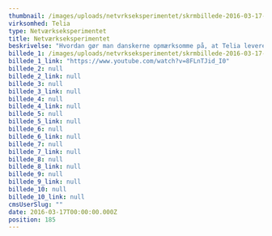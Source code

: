 ```yaml
---
thumbnail: /images/uploads/netvrkseksperimentet/skrmbillede-2016-03-17-kl.-13.36.58.png
virksomhed: Telia
type: Netværkseksperimentet
title: Netværkseksperimentet
beskrivelse: "Hvordan gør man danskerne opmærksomme på, at Telia leverer rigtig god netværksdækning, der er helt afgørende for at komme igennem hverdagen anno 2016? Vi valgte at udsætte Anders Breinholt for 24 timer uden netværk for at dokumentere, hvilke udfordringer den manglende dækning medførte i en række helt almindelige hverdagssituationer. Det blev til en 13 minutter lang film, som udelukkende blev lanceret på Telias owned media, Youtube og Facebook, og dermed helt uden brug af betalte medier. \n\n"
billede_1: /images/uploads/netvrkseksperimentet/skrmbillede-2016-03-17-kl.-13.35.53.png
billede_1_link: "https://www.youtube.com/watch?v=8FLnTJid_I0"
billede_2: null
billede_2_link: null
billede_3: null
billede_3_link: null
billede_4: null
billede_4_link: null
billede_5: null
billede_5_link: null
billede_6: null
billede_6_link: null
billede_7: null
billede_7_link: null
billede_8: null
billede_8_link: null
billede_9: null
billede_9_link: null
billede_10: null
billede_10_link: null
cmsUserSlug: ""
date: 2016-03-17T00:00:00.000Z
position: 185
---
```


